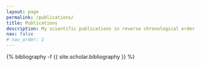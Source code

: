 ```yaml
---
layout: page
permalink: /publications/
title: Publications
description: My scientific publications in reverse chronological order. You can filter them by theme. 
nav: false
# nav_order: 1
---
```

<!-- _pages/publications.md -->
<div class="publications">

{% bibliography -f {{ site.scholar.bibliography }} %}

</div>
